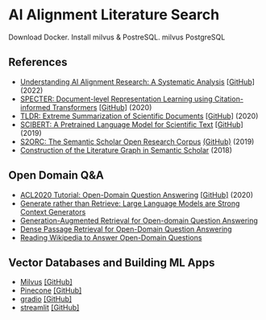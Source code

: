 # AI Alignment Literature Search
Download Docker. Install milvus & PostreSQL.
milvus
PostgreSQL

## References

- [Understanding AI Alignment Research: A Systematic Analysis](https://arxiv.org/abs/2206.02841) [[GitHub]](https://github.com/moirage/alignment-research-dataset) (2022)
- [SPECTER: Document-level Representation Learning using Citation-informed Transformers](https://arxiv.org/abs/2004.07180) [[GitHub]](https://github.com/allenai/specter) (2020)
- [TLDR: Extreme Summarization of Scientific Documents](https://arxiv.org/abs/2004.15011) [[GitHub]](https://github.com/allenai/scitldr) (2020)
- [SCIBERT: A Pretrained Language Model for Scientific Text](https://arxiv.org/abs/1903.10676v3) [[GitHub]](https://github.com/allenai/scibert) (2019)
- [S2ORC: The Semantic Scholar Open Research Corpus](https://arxiv.org/abs/1903.10676v3) [(GitHub)](https://github.com/allenai/s2orc) (2019)
- [Construction of the Literature Graph in Semantic Scholar](https://arxiv.org/abs/1805.02262) (2018)

## Open Domain Q&A

- [ACL2020 Tutorial: Open-Domain Question Answering](https://aclanthology.org/2020.acl-tutorials.8/) [[GitHub]](https://github.com/danqi/acl2020-openqa-tutorial) (2020)
- [Generate rather than Retrieve: Large Language Models are Strong Context Generators](https://arxiv.org/abs/2209.10063)
- [Generation-Augmented Retrieval for Open-domain Question Answering](https://arxiv.org/abs/2009.08553)
- [Dense Passage Retrieval for Open-Domain Question Answering](https://arxiv.org/abs/2004.04906)
- [Reading Wikipedia to Answer Open-Domain Questions](https://arxiv.org/abs/1704.00051)

## Vector Databases and Building ML Apps

- [Milvus](https://milvus.io/) [[GitHub]](https://github.com/milvus-io/bootcamp)
- [Pinecone](https://www.pinecone.io/learn/) [[GitHub]](https://github.com/pinecone-io)
- [gradio](https://www.gradio.app/getting_started/) [[GitHub]](https://github.com/gradio-app)
- [streamlit](https://docs.streamlit.io/library/get-started) [[GitHub]](https://github.com/streamlit)
